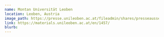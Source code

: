 ```yaml
---
name: Montan Universität Leoben
location: Leoben, Austria 
image_path: https://presse.unileoben.ac.at/fileadmin/shares/presseaussendungen/2018/MUL_Logo_neu.jpg
link: https://materials.unileoben.ac.at/en/1457/
blurb:
---
```

